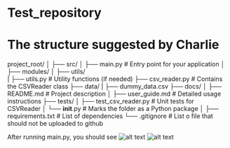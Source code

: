 # Test_repository

# The structure suggested by Charlie
project_root/
│
├── src/
│   ├── main.py               # Entry point for your application
│   ├── modules/
│   ├── utils/  
|       ├── utils.py          # Utility functions (if needed)
        ├── csv_reader.py     # Contains the CSVReader class
├── data/
|       ├── dummy_data.csv
├── docs/
│   ├── README.md             # Project description
│   ├── user_guide.md             # Detailed usage instructions
├── tests/
│   ├── test_csv_reader.py    # Unit tests for CSVReader
│   └── __init__.py           # Marks the folder as a Python package
│
├── requirements.txt          # List of dependencies
└── .gitignore                # List o file that should not be uploaded to github



After running main.py, you should see
![alt text](image-1.png)
![alt text](image.png)
